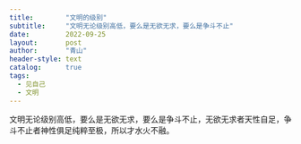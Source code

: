 ```yaml
---
title:        "文明的级别"
subtitle:     "文明无论级别高低，要么是无欲无求，要么是争斗不止"
date:         2022-09-25
layout:       post
author:       "青山"
header-style: text
catalog:      true
tags:
  - 见自己
  - 文明
---
```


文明无论级别高低，要么是无欲无求，要么是争斗不止，无欲无求者天性自足，争斗不止者神性俱足纯粹至极，所以才水火不融。